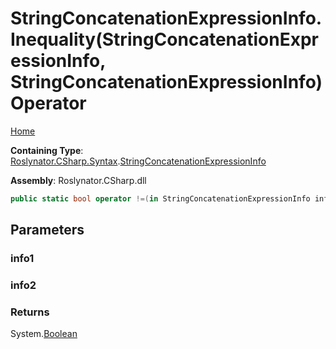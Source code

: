 # StringConcatenationExpressionInfo\.Inequality\(StringConcatenationExpressionInfo, StringConcatenationExpressionInfo\) Operator

[Home](../../../../../README.md)

**Containing Type**: [Roslynator.CSharp.Syntax](../../README.md)\.[StringConcatenationExpressionInfo](../README.md)

**Assembly**: Roslynator\.CSharp\.dll

```csharp
public static bool operator !=(in StringConcatenationExpressionInfo info1, in StringConcatenationExpressionInfo info2)
```

## Parameters

### info1





### info2





### Returns

System\.[Boolean](https://docs.microsoft.com/en-us/dotnet/api/system.boolean)

